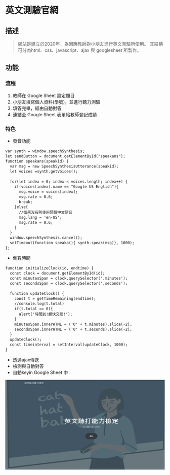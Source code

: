 # 英文測驗官網

## 描述

> 網站是建立於2020年，為因應教師對小朋友進行英文測驗所使用。
> 其結構可分為html、css、javascript、ajax 與 googlesheet 所製作。

## 功能

### 流程
1. 教師在 Google Sheet 設定題目
1. 小朋友填寫個人資料(學號)，並進行聽力測驗
1. 填答完畢，經由自動對答
1. 連結至 Google Sheet 表單給教師登記成績

### 特色
* 發音功能
```
var synth = window.speechSynthesis;
let sendButton = document.getElementById("speakans");
function speakans(speakid) {
  var msg = new SpeechSynthesisUtterance(speakid);
  let voices =synth.getVoices();

  for(let index = 0; index < voices.length; index++) {
    if(voices[index].name == "Google US English"){       
      msg.voice = voices[index];
      msg.rate = 0.6;
      break;
    }else{
      //如果沒有則使用預設中文語音
      msg.lang = 'en-US';
      msg.rate = 0.6;
    }
  }
  window.speechSynthesis.cancel();
  setTimeout(function speaka(){ synth.speak(msg)}, 1000);
};
```
* 倒數時間
```
function initializeClock(id, endtime) {
  const clock = document.getElementById(id);
  const minutesSpan = clock.querySelector('.minutes');
  const secondsSpan = clock.querySelector('.seconds');
  
  function updateClock() {
    const t = getTimeRemaining(endtime);
    //console.log(t.total) 
    if(t.total == 0){
      alert("時間到!趕快交卷!");
    }
    minutesSpan.innerHTML = ('0' + t.minutes).slice(-2);
    secondsSpan.innerHTML = ('0' + t.seconds).slice(-2);
  }
  updateClock();
  const timeinterval = setInterval(updateClock, 1000);
}
```
* 透過ajax傳送
* 檢測與自動對答
* 自動keyin Google Sheet 中 

![英文測驗](/assets/img/sample.png "This is a sample image.")
